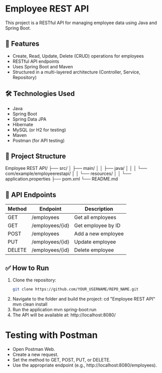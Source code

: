 # Employee REST API

This project is a RESTful API for managing employee data using Java and Spring Boot.

## 🚀 Features

- Create, Read, Update, Delete (CRUD) operations for employees
- RESTful API endpoints
- Uses Spring Boot and Maven
- Structured in a multi-layered architecture (Controller, Service, Repository)

## 🛠️ Technologies Used

- Java
- Spring Boot
- Spring Data JPA
- Hibernate
- MySQL (or H2 for testing)
- Maven
- Postman (for API testing)

## 📁 Project Structure
Employee REST API/
├── src/
│ ├── main/
│ │ ├── java/
│ │ │ └── com/example/employeerestapi/
│ │ └── resources/
│ │ └── application.properties
├── pom.xml
└── README.md

## 📡 API Endpoints

| Method | Endpoint         | Description            |
|--------|------------------|------------------------|
| GET    | /employees       | Get all employees      |
| GET    | /employees/{id}  | Get employee by ID     |
| POST   | /employees       | Add a new employee     |
| PUT    | /employees/{id}  | Update employee        |
| DELETE | /employees/{id}  | Delete employee        |

## ✅ How to Run

1. Clone the repository:
   ```bash
   git clone https://github.com/YOUR_USERNAME/REPO_NAME.git
2. Navigate to the folder and build the project:
   cd "Employee REST API"
   mvn clean install
3. Run the application
   mvn spring-boot:run
4. The API will be available at:
   http://localhost:8080/

# Testing with Postman
- Open Postman Web.
- Create a new request.
- Set the method to GET, POST, PUT, or DELETE.
- Use the appropriate endpoint (e.g., http://localhost:8080/employees).
   
